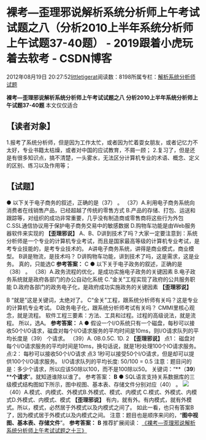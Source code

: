 
# 裸考—歪理邪说解析系统分析师上午考试试题之八（分析2010上半年系统分析师上午试题37-40题） - 2019跟着小虎玩着去软考 - CSDN博客

2012年08月19日 20:27:52[littletigerat](https://me.csdn.net/littletigerat)阅读数：8198所属专栏：[解析系统分析师试题](https://blog.csdn.net/column/details/system-analyst-2012.html)



**裸考—歪理邪说解析系统分析师上午考试试题之八**
**分析2010上半年系统分析师上午试题37-40题**
本文仅仅适合
## 【读者对象】
1.报考了系统分析师，但是因为工作太忙，或者因为忙着耍女朋友，或者记忆力不太好，专业书籍太枯燥，或者对中国的应试教育，不屑一顾；
2.复习了，但是还是有很多知识点，搞不清楚，一头雾水，无法区分计算机专业的术语、概念、定义的区别、练习以及作用等；
## 【试题】
● 以下关于电子商务的叙述，正确的是（37） 。
（37）A.利用电子商务系统向消费者在线销售产品，已经超越了传统的零售方式
B.产品的存储、打包、运送和跟踪等，对组织的成功非常重要，几乎没有制造商或零售商将这些行为外包
C.SSL通信协议用于保护电子商务交易中的敏感数据
D.购物车功能是由Web服务器软件来实现的
**【歪理邪说】**
A、B、D讲到技术了吗？大家一定要注意到：系统分析师是一个专业的计算机专业考试，而且是国家最高等级的计算机专业考试，是考专业技能的，是考专业技术的。
A讲电子商务系统，讲得是商业模式，商业模型。
B讲是物流，是技术吗？
D讲购物车功能，讲到技术了吗，这是需求，这是业务。
真的，只能选C
**参考答案：**
C
● 以下关于电子政务的叙述，正确的是（38） 。
（38）A.政务流程的优化，是成功实施电子政务的关键因素
B.电子政务系统就是政府各部门的办公自动化系统
C.“金关”工程实现了政府的公共服务职能
D.政府各部门的政务电子化，是政府成功实施政务的关键因素
**【歪理邪说】**

B “就是”这是关键词，太绝对了。
C“金关”工程，跟系统分析师有关吗？这是专业的计算机专业考试。
D政务电子化，跟系统分析师考试有关吗？
CMMI里核心观念，就是流程。
软件工程三要素：方法、工具和过程。过程的高级说法，就是流程。
所以，选A。
**参考答案：**
A
● 假设一个I/O系统只有一个磁盘，每秒可以接收50个I/O请求，磁盘对每个I/O请求服务的平均时间是10ms，则I/O请求队列的平均长度是（39） 个请求。
（39）A. 0B.0.5C. 1D. 2
**【歪理邪说】**
点1：
磁盘对每个I/O请求服务的平均时间是10ms，换句话说，就是1秒处理100个IO请求服务。
点:2：
每秒可以接收50个I/O请求
点3
1秒可以接受50个I/O请求，但是却可以提供100个I/O请求服务。
I/O请求队列的平均长度:
50/100 = 0.5
注意：题目问的是：多少个请求，所以应该50除以100，而不是100除以50。
关键词：“**（****39****）****个请求**”。就知道谁除以谁了。
参考答案：
**B**
● SQL语言支持关系数据库的三级模式结构图如下所示，图中视图、基本表、存储文件分别对应（40） 。
![](https://img-my.csdn.net/uploads/201208/19/1345380063_1785.JPG)
（40）A.模式、内模式、外模式B.外模式、模式、内模式
C.模式、外模式、内模式D.外模式、内模式、模式
**【歪理邪说】**
有内，就有外。有内模式，就有外模式。所以，模式，必然居于外模式以及内模式之间了。
如此一看，也只有答案B了，因为模式居于外模式以及内模式之间。
注意：题目也是顺序来问的，“**图中视图、基本表、存储文件**”。
**参考答案：**
**B**
推荐扩展阅读：
[《裸考—歪理邪说解析系统分析师上午考试试题之十三》](http://blog.csdn.net/littletigerat/article/details/7857051)


